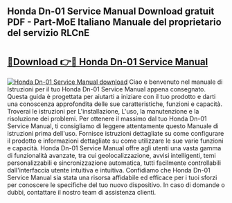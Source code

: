 ## Honda Dn-01 Service Manual Download gratuit PDF - Part-MoE Italiano Manuale del proprietario del servizio RLCnE

# <h2><a href="http://df9e29.blite.top/?on=Honda+Dn-01+Service+Manual">🔗Download 👉🔴 Honda Dn-01 Service Manual</a></h2>

[![Honda Dn-01 Service Manual download](https://i.imgur.com/lujVjoI.png)](http://df9e29.blite.top/?on=Honda+Dn-01+Service+Manual)
Ciao e benvenuto nel manuale di Istruzioni per il tuo Honda Dn-01 Service Manual appena consegnato. Questa guida è progettata per aiutarti a iniziare con il tuo prodotto e darti una conoscenza approfondita delle sue caratteristiche, funzioni e capacità. Troverai le istruzioni per L'installazione, L'uso, la manutenzione e la risoluzione dei problemi. Per ottenere il massimo dal tuo Honda Dn-01 Service Manual, ti consigliamo di leggere attentamente questo Manuale di istruzioni prima dell'uso. Fornisce istruzioni dettagliate su come configurare il prodotto e informazioni dettagliate su come utilizzare le sue varie funzioni e capacità. Honda Dn-01 Service Manual offre agli utenti una vasta gamma di funzionalità avanzate, tra cui geolocalizzazione, avvisi intelligenti, temi personalizzabili e sincronizzazione automatica, tutti facilmente controllabili dall'interfaccia utente intuitiva e intuitiva. Confidiamo che Honda Dn-01 Service Manual sia stata una risorsa affidabile ed efficace per i tuoi sforzi per conoscere le specifiche del tuo nuovo dispositivo. In caso di domande o dubbi, contattare il nostro team di assistenza clienti.
